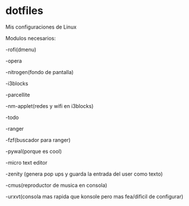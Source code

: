 # dotfiles
Mis configuraciones de Linux

Modulos necesarios:

-rofi(dmenu)

-opera

-nitrogen(fondo de pantalla)

-i3blocks

-parcellite

-nm-applet(redes y wifi en i3blocks)

-todo

-ranger

-fzf(buscador para ranger)

-pywal(porque es cool)

-micro text editor

-zenity (genera pop ups y guarda la entrada del user como texto)

-cmus(reproductor de musica en consola)

-urxvt(consola mas rapida que konsole pero mas fea/dificil de configurar)
